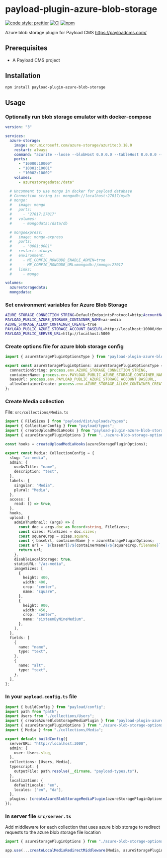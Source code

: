 # payload-plugin-azure-blob-storage

[![code style: prettier](https://img.shields.io/badge/code_style-prettier-ff69b4.svg?style=rounded-square)](https://github.com/prettier/prettier)
[![CI](https://github.com/alexbechmann/payload-plugin-azure-blob-storage/actions/workflows/ci.yml/badge.svg?branch=main)](https://github.com/alexbechmann/payload-plugin-azure-blob-storage/actions/workflows/ci.yml)
[![npm](https://img.shields.io/npm/v/payload-plugin-azure-blob-storage.svg)](https://www.npmjs.com/package/payload-plugin-azure-blob-storage)

Azure blob storage plugin for Payload CMS <https://payloadcms.com/>

## Prerequisites

- A Payload CMS project

## Installation

```bash
npm install payload-plugin-azure-blob-storage
```

## Usage

### Optionally run blob storage emulator with docker-compose

```yaml
version: "3"

services:
  azure-storage:
    image: mcr.microsoft.com/azure-storage/azurite:3.18.0
    restart: always
    command: "azurite --loose --blobHost 0.0.0.0 --tableHost 0.0.0.0 --queueHost 0.0.0.0"
    ports:
      - "10000:10000"
      - "10001:10001"
      - "10002:10002"
    volumes:
      - azurestoragedata:/data"

  # Uncomment to use mongo in docker for payload database
  # Connection string is: mongodb://localhost:27017/mydb
  # mongo:
  #   image: mongo
  #   ports:
  #     - "27017:27017"
  #   volumes:
  #     - mongodata:/data/db

  # mongoexpress:
  #   image: mongo-express
  #   ports:
  #     - "8081:8081"
  #   restart: always
  #   environment:
  #     - ME_CONFIG_MONGODB_ENABLE_ADMIN=true
  #     - ME_CONFIG_MONGODB_URL=mongodb://mongo:27017
  #   links:
  #     - mongo

volumes:
  azurestoragedata:
  mongodata:
```

### Set environment variables for Azure Blob Storage

```bash
AZURE_STORAGE_CONNECTION_STRING=DefaultEndpointsProtocol=http;AccountName=devstoreaccount1;AccountKey=Eby8vdM02xNOcqFlqUwJPLlmEtlCDXJ1OUzFT50uSRZ6IFsuFq2UVErCz4I6tq/K1SZFPTOtr/KBHBeksoGMGw==;BlobEndpoint=http://localhost:10000/devstoreaccount1;QueueEndpoint=http://localhost:10001/devstoreaccount1;
PAYLOAD_PUBLIC_AZURE_STORAGE_CONTAINER_NAME=az-media
AZURE_STORAGE_ALLOW_CONTAINER_CREATE=true
PAYLOAD_PUBLIC_AZURE_STORAGE_ACCOUNT_BASEURL=http://localhost:10000/devstoreaccount1
PAYLOAD_PUBLIC_SERVER_URL=http://localhost:5000
```

### Create options file for azure blob storage config

```typescript
import { azureStoragePluginOptionsType } from "payload-plugin-azure-blob-storage";

export const azureStoragePluginOptions: azureStoragePluginOptionsType = {
  connectionString: process.env.AZURE_STORAGE_CONNECTION_STRING,
  containerName: process.env.PAYLOAD_PUBLIC_AZURE_STORAGE_CONTAINER_NAME,
  baseUrl: process.env.PAYLOAD_PUBLIC_AZURE_STORAGE_ACCOUNT_BASEURL,
  allowContainerCreate: process.env.AZURE_STORAGE_ALLOW_CONTAINER_CREATE === "true",
};
```

### Create Media collection

File: `src/collections/Media.ts`

```typescript
import { FileSizes } from "payload/dist/uploads/types";
import { CollectionConfig } from "payload/types";
import { createUploadMediaHooks } from "payload-plugin-azure-blob-storage";
import { azureStoragePluginOptions } from "../azure-blob-storage-options"; // path to your options file

const hooks = createUploadMediaHooks(azureStoragePluginOptions);

export const Media: CollectionConfig = {
  slug: "az-media",
  admin: {
    useAsTitle: "name",
    description: "test",
  },
  labels: {
    singular: "Media",
    plural: "Media",
  },
  access: {
    read: () => true,
  },
  hooks,
  upload: {
    adminThumbnail: (args) => {
      const doc = args.doc as Record<string, FileSizes>;
      const sizes: FileSizes = doc.sizes;
      const squareCrop = sizes.square;
      const { baseUrl, containerName } = azureStoragePluginOptions;
      const url = `${baseUrl}/${containerName}/${squareCrop.filename}`;
      return url;
    },
    disableLocalStorage: true,
    staticURL: "/az-media",
    imageSizes: [
      {
        height: 400,
        width: 400,
        crop: "center",
        name: "square",
      },
      {
        height: 900,
        width: 450,
        crop: "center",
        name: "sixteenByNineMedium",
      },
    ],
  },
  fields: [
    {
      name: "name",
      type: "text",
    },
    {
      name: "alt",
      type: "text",
    },
  ],
};
```

### In your `payload.config.ts` file

```ts
import { buildConfig } from "payload/config";
import path from "path";
import Users from "./collections/Users";
import { createAzureBlobStorageMediaPlugin } from "payload-plugin-azure-blob-storage";
import { azureStoragePluginOptions } from "./azure-blob-storage-options";
import { Media } from "./collections/Media";

export default buildConfig({
  serverURL: "http://localhost:3000",
  admin: {
    user: Users.slug,
  },
  collections: [Users, Media],
  typescript: {
    outputFile: path.resolve(__dirname, "payload-types.ts"),
  },
  localization: {
    defaultLocale: "en",
    locales: ["en", "da"],
  },
  plugins: [createAzureBlobStorageMediaPlugin(azureStoragePluginOptions)],
});
```

### In server file `src/server.ts`

Add middleware for each collection that uses azure blob storage to redirect requests to the azure blob storage file location

```ts
import { azureStoragePluginOptions } from "./azure-blob-storage-options";

app.use(...createLocalMediaRedirectMiddleware(Media, azureStoragePluginOptions));
```
